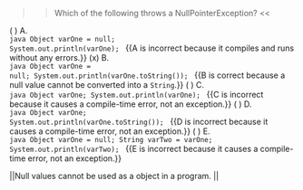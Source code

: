 >>Which of the following throws a NullPointerException? <<

( ) A.<br />
 <code>java
Object varOne = null;
System.out.println(varOne);
</code> {{A is incorrect because it compiles and runs without any errors.}}
(x) B.<br />
 <code>java
Object varOne = null;
System.out.println(varOne.toString());
</code> {{B is correct because a null value cannot be converted into a <code>String</code>.}}
( ) C.<br />
 <code>java
Object varOne;
System.out.println(varOne);
</code> {{C is incorrect because it causes a compile-time error, not an exception.}}
( ) D.<br />
 <code>java
Object varOne;
System.out.println(varOne.toString());
</code> {{D is incorrect because it causes a compile-time error, not an exception.}}
( ) E.<br />
 <code>java
Object varOne = null;
String varTwo = varOne;
System.out.println(varTwo);
</code> {{E is incorrect because it causes a compile-time error, not an exception.}}

||Null values cannot be used as a object in a program. ||
